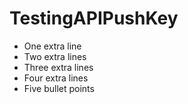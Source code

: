 # TestingAPIPushKey

- One extra line
- Two extra lines
- Three extra lines
- Four extra lines
- Five bullet points

